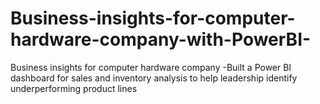 # Business-insights-for-computer-hardware-company-with-PowerBI-
Business insights for computer hardware company -Built a Power BI dashboard for sales and inventory  analysis to help leadership identify underperforming product lines
